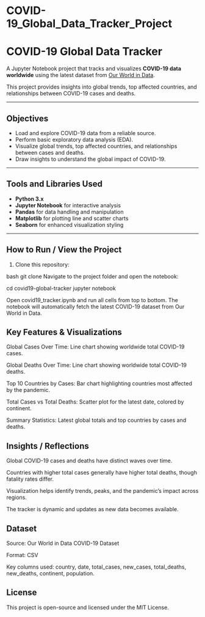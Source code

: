 # COVID-19_Global_Data_Tracker_Project
# COVID-19 Global Data Tracker

A Jupyter Notebook project that tracks and visualizes **COVID-19 data worldwide** using the latest dataset from [Our World in Data](https://ourworldindata.org/covid-19).  

This project provides insights into global trends, top affected countries, and relationships between COVID-19 cases and deaths.

---

## Objectives

- Load and explore COVID-19 data from a reliable source.
- Perform basic exploratory data analysis (EDA).
- Visualize global trends, top affected countries, and relationships between cases and deaths.
- Draw insights to understand the global impact of COVID-19.

---

## Tools and Libraries Used

- **Python 3.x**
- **Jupyter Notebook** for interactive analysis
- **Pandas** for data handling and manipulation
- **Matplotlib** for plotting line and scatter charts
- **Seaborn** for enhanced visualization styling

---

## How to Run / View the Project

1. Clone this repository:

bash
git clone <repository-url>
Navigate to the project folder and open the notebook:

cd covid19-global-tracker
jupyter notebook


Open covid19_tracker.ipynb and run all cells from top to bottom.
The notebook will automatically fetch the latest COVID-19 dataset from Our World in Data.

## Key Features & Visualizations

Global Cases Over Time: Line chart showing worldwide total COVID-19 cases.

Global Deaths Over Time: Line chart showing worldwide total COVID-19 deaths.

Top 10 Countries by Cases: Bar chart highlighting countries most affected by the pandemic.

Total Cases vs Total Deaths: Scatter plot for the latest date, colored by continent.

Summary Statistics: Latest global totals and top countries by cases and deaths.

## Insights / Reflections

Global COVID-19 cases and deaths have distinct waves over time.

Countries with higher total cases generally have higher total deaths, though fatality rates differ.

Visualization helps identify trends, peaks, and the pandemic’s impact across regions.

The tracker is dynamic and updates as new data becomes available.

## Dataset

Source: Our World in Data COVID-19 Dataset

Format: CSV

Key columns used: country, date, total_cases, new_cases, total_deaths, new_deaths, continent, population.

## License

This project is open-source and licensed under the MIT License.
